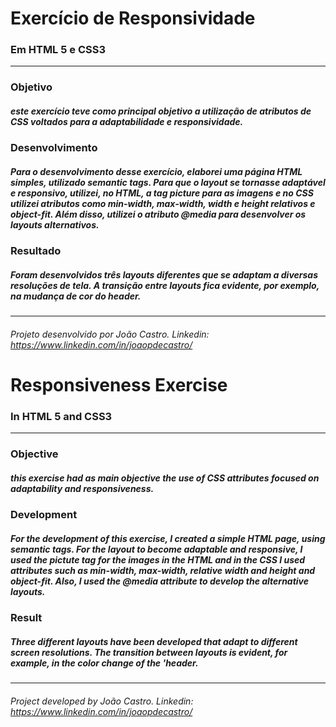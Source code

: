 # Exercício de Responsividade
### Em HTML 5 e CSS3
----
### Objetivo
##### este exercício teve como principal objetivo a utilização de atributos de CSS voltados para a adaptabilidade e responsividade.
### Desenvolvimento
##### Para o desenvolvimento desse exercício, elaborei uma página HTML simples, utilizado semantic tags. Para que o layout se tornasse adaptável e responsivo, utilizei, no HTML, a tag picture para as imagens e no CSS utilizei atributos como min-width, max-width, width e height relativos e object-fit. Além disso, utilizei o atributo @media para desenvolver os layouts alternativos.
### Resultado
##### Foram desenvolvidos três layouts diferentes que se adaptam a diversas resoluções de tela. A transição entre layouts fica evidente, por exemplo, na mudança de cor do header.

--------
###### Projeto desenvolvido por João Castro. Linkedin: https://www.linkedin.com/in/joaopdecastro/



# Responsiveness Exercise

### In HTML 5 and CSS3

----

### Objective

##### this exercise had as main objective the use of CSS attributes focused on adaptability and responsiveness.

### Development

##### For the development of this exercise, I created a simple HTML page, using semantic tags. For the layout to become adaptable and responsive, I used the pictute tag for the images in the HTML and in the CSS I used attributes such as min-width, max-width, relative width and height and object-fit. Also, I used the @media attribute to develop the alternative layouts.

### Result

##### Three different layouts have been developed that adapt to different screen resolutions. The transition between layouts is evident, for example, in the color change of the 'header.

--------

###### Project developed by João Castro. Linkedin: https://www.linkedin.com/in/joaopdecastro/

